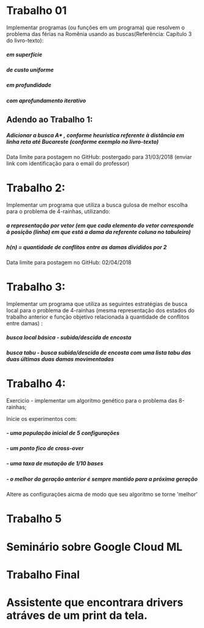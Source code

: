 # Trabalho 01

Implementar programas (ou funções em um programa) que resolvem o problema das férias na Romênia usando as 
buscas(Referência: Capítulo 3 do livro-texto):
##### em superfície
##### de custo uniforme
##### em profundidade
##### com aprofundamento iterativo

## Adendo ao Trabalho 1: 
##### Adicionar a busca A* , conforme heurística referente à distância em linha reta até Bucareste (conforme exemplo no livro-texto)	

Data limite para postagem no GitHub: postergado para 31/03/2018 (enviar link com identificação para o email do professor) 

# Trabalho 2: 

Implementar um programa que utiliza a busca gulosa de melhor escolha para o problema de 4-rainhas, utilizando:
##### a representação por vetor (em que cada elemento do vetor corresponde à posição (linha) em que está a dama da referente coluna no tabuleiro)
##### h(n) = quantidade de conflitos entre as damas divididos por 2
Data limite para postagem no GitHub: 02/04/2018

# Trabalho 3: 
Implementar um programa que utiliza as seguintes estratégias de busca local para o problema de 4-rainhas (mesma representação dos estados do trabalho anterior e função objetivo relacionada à quantidade de conflitos entre damas) :
##### busca local básica - subida/descida de encosta
##### busca tabu - busca subida/descida de encosta com uma lista tabu das duas últimas duas damas movimentadas

# Trabalho 4:
Exercicio - implementar um algoritmo genético para o problema das 8-rainhas;

Inicie os experimentos com:
##### - uma população inicial de 5 configurações
##### - um ponto fico de cross-over
##### - uma taxa de mutação de 1/10 bases
##### - o melhor da geração anterior é sempre mantido para a próxima geração

Altere as configurações aicma de modo que seu  algoritmo se torne 'melhor'

# Trabalho 5
# Seminário sobre Google Cloud ML

# Trabalho Final
# Assistente que encontrara drivers atráves de um print da tela. 




